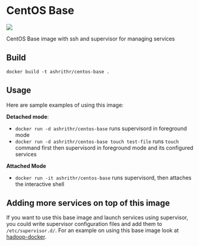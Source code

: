 # CentOS Base

[![](https://badge.imagelayers.io/ashrithr/centos-base:latest.svg)](https://imagelayers.io/?images=ashrithr/centos-base:latest 'Get your own badge on imagelayers.io')

CentOS Base image with ssh and supervisor for managing services

## Build

```
docker build -t ashrithr/centos-base .
```

## Usage

Here are sample examples of using this image:

**Detached mode**: 
  
  * `docker run -d ashrithr/centos-base` runs supervisord in foreground mode
  * `docker run -d ashrithr/centos-base touch test-file` runs `touch` command first then supervisord in foreground mode and its configured services

**Attached Mode**

  * `docker run -it ashrithr/centos-base` runs supervisord, then attaches the interactive shell

## Adding more services on top of this image

If you want to use this base image and launch services using supervisor, you could write supervisor configuration files and add them to `/etc/supervisor.d/`. For an example on using this base image look at [hadoop-docker](https://github.com/ashrithr/docker-hadoop).